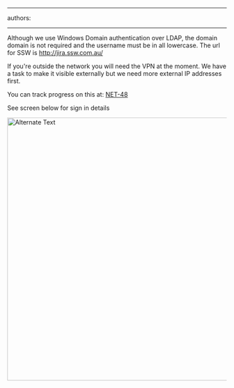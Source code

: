 

---
authors:

---




<span class='intro'> Although we use Windows Domain authentication over LDAP, the domain domain is not required and the username must be in all lowercase. The url for SSW is <a href="http&#58;//jira.ssw.com.au/" shape="rect">http&#58;//jira.ssw.com.au/</a>  </span>

<p>If you're outside the network you will need the VPN at the moment. We have a task to make it visible externally but we need more external IP addresses first. </p>
<p>You can track progress on this at&#58; <a href="http&#58;//jira.ssw.com.au/browse/NET-48" shape="rect" target="_blank">NET-48</a></p>
<p>See screen below for sign in details</p>
<p><img border="0" alt="Alternate Text" src="/Management/RulesToBetterJira/PublishingImages/SignIn.png" width="621" height="605" style="border-bottom&#58;0px solid;border-left&#58;0px solid;border-top&#58;0px solid;border-right&#58;0px solid;" /></p>


